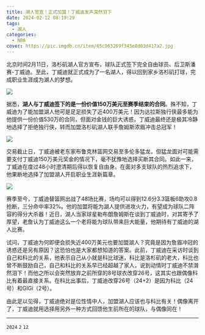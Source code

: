 ```yaml
---
title: 湖人官宣！正式加盟！丁威迪发声潸然泪下
date: 2024-02-12 08:19:29
tags:
  - 湖人
categories:
  - NBA
cover: https://pic.imgdb.cn/item/65c963269f345e8d03d417a2.jpg
---
```

北京时间2月11日，洛杉矶湖人官方宣布，球队正式签下完全自由球员、后卫斯潘赛-丁威迪。至此，丁威迪就正式成为了一名湖人，得以回到家乡洛杉矶打球，完成职业生涯成为湖人的梦想。

![](https://pic.imgdb.cn/item/65c962c99f345e8d03d37700.jpg)

据悉，**湖人与丁威迪签下的是一份价值150万美元至赛季结束的合同**。殊不知，丁威迪为了能加盟湖人他可是足足损失了近400万美元！因为达拉斯独行侠最多能为他提供一份价值530万的合同，但面对金钱的巨大诱惑，丁威迪最终还是极其冷静地选择了拒绝独行侠，转而加盟洛杉矶湖人联手詹姆斯浓眉冲击总冠军！

![](https://pic.imgdb.cn/item/65c963269f345e8d03d417a2.jpg)

交易截止日，丁威迪被老东家布鲁克林篮网交易至多伦多猛龙，但猛龙面对可能需要支付丁威迪150万美元奖金的情况下，毫不犹豫地选择买断其合同。如此一来，丁威迪在度过48小时澄清期后得以恢复自由身。在面对多支球队的热烈追求下，他果断地选择了加盟湖人开启职业生涯新篇章。

![](https://pic.imgdb.cn/item/65c963619f345e8d03d47b78.jpg)

赛季至今，丁威迪替篮网出战了48场比赛，场均可以得到12.6分3.3篮板6助攻0.8抢断，三分命中率32%。他的加盟将能为湖人提供进攻火力，有望成为球队二阵容的得分大杀器！近日，湖人当家球星勒布朗詹姆斯在谈到丁威迪时，对其寄予了厚望，老詹认为丁威迪这么一个老将能为球队带来巨大能量，他期待有丁威迪的湖人比赛。

试问，丁威迪为何即便会损失近400万美元也要加盟湖人？究竟是因为詹眉冲冠的诱惑还是另有原因？这恐怕也是大家都想知道的答案。此前，丁威迪在采访时谈到自己和科比的关系，他表示自己从小就是科比球迷，科比是洛杉矶的老大，科比也曾不断鼓励自己，自己和科比的关系早已经超越了家人，说到动情时丁威迪不禁潸然泪下！而他之所以会突然放弃之前所穿的8号球衣改穿26号，这其实也跟偶像科比有着最直接关系。在科比出事后，丁威迪改穿26号（24+2）是因为科比（24号）和GIGi（2号）。

由此足以见得，丁威迪绝对是位性情中人，加盟湖人应该也与科比有关！偶像离开了，丁威迪就用选择用另外一种方式回馈他生前所在的球队，与偶像同在！

---

`2024` `2` `12`